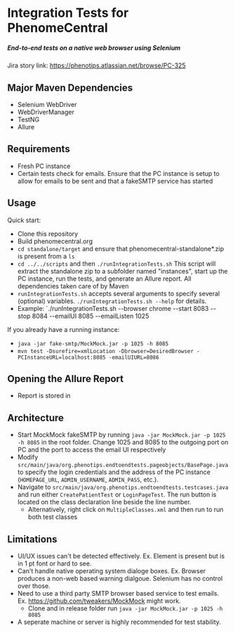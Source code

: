 # Integration Tests for PhenomeCentral

##### End-to-end tests on a native web browser using Selenium

Jira story link: https://phenotips.atlassian.net/browse/PC-325

## Major Maven Dependencies
- Selenium WebDriver
- WebDriverManager
- TestNG
- Allure

## Requirements
- Fresh PC instance
- Certain tests check for emails. Ensure that the PC instance is setup to allow for emails to be sent and that a fakeSMTP service has started

## Usage
Quick start:
- Clone this repository
- Build phenomecentral.org
- `cd standalone/target` and ensure that phenomecentral-standalone*.zip is present from a `ls`
- `cd ../../scripts` and then `./runIntegrationTests.sh`
This script will extract the standalone zip to a subfolder named "instances", start up the PC instance, run the tests, and generate an Allure report. All dependencies taken care of by Maven
- `runIntegrationTests.sh` accepts several arguments to specify several (optional) variables. `./runIntegrationTests.sh --help` for details.
- Example: `./runIntegrationTests.sh --browser chrome --start 8083 --stop 8084 --emailUI 8085 --emailListen 1025

If you already have a running instance:
- `java -jar fake-smtp/MockMock.jar -p 1025 -h 8085`
- `mvn test -Dsurefire=xmlLocation -Dbrowser=DesiredBrowser -PCInstanceURL=localhost:8085 -emailUIURL=8086`

## Opening the Allure Report
- Report is stored in

## Architecture

- Start MockMock fakeSMTP by running `java -jar MockMock.jar -p 1025 -h 8085` in the root folder. Change 1025 and 8085 to the outgoing port on PC and the port to access the email UI respectively
- Modify `src/main/java/org.phenotips.endtoendtests.pageobjects/BasePage.java` to specify the login credentials and the address of the PC instance (`HOMEPAGE_URL`, `ADMIN_USERNAME`, `ADMIN_PASS`, etc.).
- Navigate to `src/main/java/org.phenotips.endtoendtests.testcases.java` and run either `CreatePatientTest` or `LoginPageTest`. The run button is located on the class declaration line beside the line number.
	- Alternatively, right click on `MultipleClasses.xml` and then run to run both test classes

## Limitations
- UI/UX issues can't be detected  effectively. Ex. Element is present but is in 1 pt font or hard to see.
- Can't handle native operating system dialoge boxes. Ex. Browser produces a non-web based warning dialgoue. Selenium has no control over those.
- Need to use a third party SMTP browser based service to test emails. Ex. https://github.com/tweakers/MockMock might work.
	- Clone and in release folder run `java -jar MockMock.jar -p 1025 -h 8085`
- A seperate machine or server is highly recommended for test stability. 
